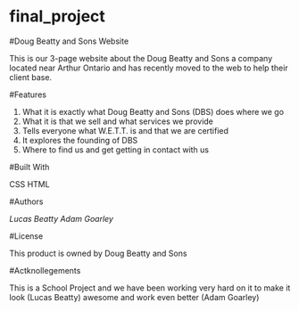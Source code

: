 # final_project

#Doug Beatty and Sons Website

This is our 3-page website about the Doug Beatty and Sons a company located near Arthur Ontario and has recently moved to the web to help their client base.

#Features

1. What it is exactly what Doug Beatty and Sons (DBS) does where we go
2. What it is that we sell and what services we provide
3. Tells everyone what W.E.T.T. is and that we are certified
4. It explores the founding of DBS 
5. Where to find us and get getting in contact with us

#Built With

CSS
HTML

#Authors

*Lucas Beatty*
*Adam Goarley*


#License

This product is owned by Doug Beatty and Sons

#Actknollegements

This is a School Project and we have been working very hard on it to make it look (Lucas Beatty) awesome and work even better (Adam Goarley)
